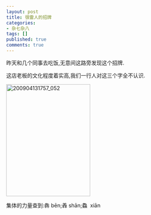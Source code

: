 ```yaml
---
layout: post
title: 很雷人的招牌
categories:
- 杂七杂八
tags: []
published: true
comments: true
---
```

<p>昨天和几个同事去吃饭,无意间这路旁发现这个招牌.</p>

<p>这店老板的文化程度着实高,我们一行人对这三个字全不认识.</p>

<p><img class="alignnone size-medium wp-image-442" title="200904131757_052" src="{{site.url}}/media/2009/04/200904131757_052-225x300.jpg" alt="200904131757_052" width="225" height="300" /></p>

<p>集体的力量查到:犇 bēn;羴 shān;鱻  xiān</p>
